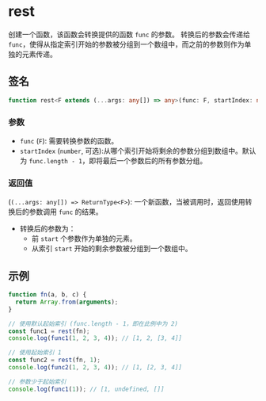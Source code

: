 # rest

创建一个函数，该函数会转换提供的函数 `func` 的参数。
转换后的参数会传递给 `func`，使得从指定索引开始的参数被分组到一个数组中，而之前的参数则作为单独的元素传递。

## 签名

```typescript
function rest<F extends (...args: any[]) => any>(func: F, startIndex: number): (...args: any[]) => ReturnType<F>;
```

### 参数

- `func` (`F`): 需要转换参数的函数。
- `startIndex` (`number`, 可选):从哪个索引开始将剩余的参数分组到数组中。默认为 `func.length - 1`，即将最后一个参数后的所有参数分组。

### 返回值

(`(...args: any[]) => ReturnType<F>`): 一个新函数，当被调用时，返回使用转换后的参数调用 `func` 的结果。

- 转换后的参数为：
  - 前 `start` 个参数作为单独的元素。
  - 从索引 `start` 开始的剩余参数被分组到一个数组中。

## 示例

```typescript
function fn(a, b, c) {
  return Array.from(arguments);
}

// 使用默认起始索引 (func.length - 1，即在此例中为 2)
const func1 = rest(fn);
console.log(func1(1, 2, 3, 4)); // [1, 2, [3, 4]]

// 使用起始索引 1
const func2 = rest(fn, 1);
console.log(func2(1, 2, 3, 4)); // [1, [2, 3, 4]]

// 参数少于起始索引
console.log(func1(1)); // [1, undefined, []]
```
